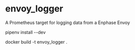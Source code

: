 # envoy_logger
A Prometheus target for logging data from a Enphase Envoy

pipenv install --dev

docker build -t envoy_logger .
